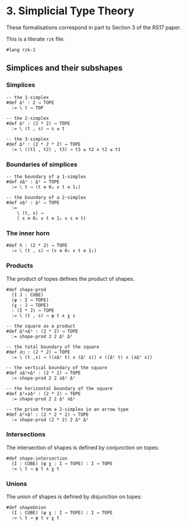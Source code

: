 # 3. Simplicial Type Theory

These formalisations correspond in part to Section 3 of the RS17 paper.

This is a literate `rzk` file:

```rzk
#lang rzk-1
```

## Simplices and their subshapes

### Simplices

```rzk
-- the 1-simplex
#def Δ¹ : 2 → TOPE
  := \ t → TOP

-- the 2-simplex
#def Δ² : (2 * 2) → TOPE
  := \ (t , s) → s ≤ t

-- the 3-simplex
#def Δ³ : (2 * 2 * 2) → TOPE
  := \ ((t1 , t2) , t3) → t3 ≤ t2 ∧ t2 ≤ t1
```

### Boundaries of simplices

```rzk
-- the boundary of a 1-simplex
#def ∂Δ¹ : Δ¹ → TOPE
  := \ t → (t ≡ 0₂ ∨ t ≡ 1₂)

-- the boundary of a 2-simplex
#def ∂Δ² : Δ² → TOPE
  :=
    \ (t, s) →
    ( s ≡ 0₂ ∨ t ≡ 1₂ ∨ s ≡ t)
```

### The inner horn

```rzk
#def Λ : (2 * 2) → TOPE
  := \ (t , s) → (s ≡ 0₂ ∨ t ≡ 1₂)
```

### Products

The product of topes defines the product of shapes.

```rzk
#def shape-prod
  (I J : CUBE)
  (ψ : I → TOPE)
  (χ : J → TOPE)
  : (I * J) → TOPE
  := \ (t , s) → ψ t ∧ χ s

-- the square as a product
#def Δ¹×Δ¹ : (2 * 2) → TOPE
  := shape-prod 2 2 Δ¹ Δ¹

-- the total boundary of the square
#def ∂□ : (2 * 2) → TOPE
  := \ (t ,s) → ((∂Δ¹ t) ∧ (Δ¹ s)) ∨ ((Δ¹ t) ∧ (∂Δ¹ s))

-- the vertical boundary of the square
#def ∂Δ¹×Δ¹ : (2 * 2) → TOPE
  := shape-prod 2 2 ∂Δ¹ Δ¹

-- the horizontal boundary of the square
#def Δ¹×∂Δ¹ : (2 * 2) → TOPE
  := shape-prod 2 2 Δ¹ ∂Δ¹

-- the prism from a 2-simplex in an arrow type
#def Δ²×Δ¹ : (2 * 2 * 2) → TOPE
  := shape-prod (2 * 2) 2 Δ² Δ¹
```

### Intersections

The intersection of shapes is defined by conjunction on topes:

```rzk
#def shape-intersection
  (I : CUBE) (ψ χ : I → TOPE) : I → TOPE
  := \ t → ψ t ∧ χ t
```

### Unions

The union of shapes is defined by disjunction on topes:

```rzk
#def shapeUnion
  (I : CUBE) (ψ χ : I → TOPE) : I → TOPE
  := \ t → ψ t ∨ χ t
```
